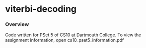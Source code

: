 # viterbi-decoding

### Overview

Code written for PSet 5 of CS10 at Dartmouth College. To view the assignment information, open cs10_pset5_information.pdf
